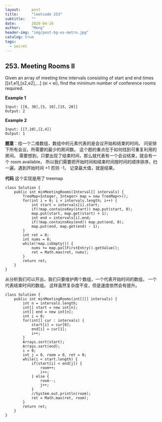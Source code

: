 ```yaml
---
layout:     post
title:      "leetcode 253"
subtitle:   ""
date:       2020-04-16
author:     "Meng"
header-img: "img/post-bg-os-metro.jpg"
catalog: true
tags:
  - secret
---
```


## 253. Meeting Rooms II
Given an array of meeting time intervals consisting of start and end times [[s1,e1],[s2,e2],...] (si < ei), find the minimum number of conference rooms required.

**Example 1**
```
Input: [[0, 30],[5, 10],[15, 20]]
Output: 2
```
**Example 2**
```
Input: [[7,10],[2,4]]
Output: 1
```
**题意**：给一个二维数组，数组中的元素代表的是会议开始和结束的时间。 问安排下所有会议，所需要的最少的房间数。 这个题的重点在于如何找到可重复利用的房间。 需要想到，只要出现了结束时间，那么就代表有一个会议结束，就会有一个 room available， 所以我们需要把开始时间和结束时间按时间的顺序排序，扫一遍，遇到开始时间 +1 否则 -1， 记录最大值，就是结果。

**代码**
这个实现是用了 treemap  
```
class Solution {
    public int minMeetingRooms(Interval[] intervals) {
        TreeMap<Integer, Integer> map = new TreeMap<>();
        for(int i = 0; i < intervals.length; i++) {
            int start = intervals[i].start;
            if(!map.containsKey(start)) map.put(start, 0);
            map.put(start, map.get(start) + 1);
            int end = intervals[i].end;
            if(!map.containsKey(end)) map.put(end, 0);
            map.put(end, map.get(end) - 1);
        }
        int ret = 0;
        int nums = 0;
        while(!map.isEmpty()) {
            nums += map.pollFirstEntry().getValue();
            ret = Math.max(ret, nums);
        }
        return ret;
    }
}
```

从分析我们可以开出，我们只要维护两个数组，一个代表开始时间的数组， 一个代表结束时间的数组。 这样虽然复杂度不变，但是速度依然会有提升。
```
class Solution {
    public int minMeetingRooms(int[][] intervals) {
        int n = intervals.length;
        int[] start = new int[n];
        int[] end = new int[n];
        int i = 0;
        for(int[] cur : intervals) {
            start[i] = cur[0];
            end[i] = cur[1];
            i++;
        }
        Arrays.sort(start);
        Arrays.sort(end);
        i = 0;
        int j = 0, room = 0, ret = 0;
        while(i < start.length) {
            if(start[i] < end[j]) {
                room++;
                i++;
            } else {
                room--;
                j++;
            }
            //System.out.println(room);
            ret = Math.max(ret, room);
        }
        return ret;
    }
}
```
